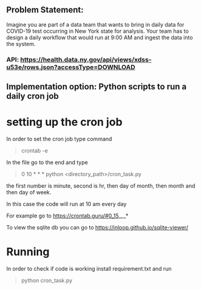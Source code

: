 ## Problem Statement:
  Imagine you are part of a data team that wants to bring in daily data for COVID-19
  test occurring in New York state for analysis. Your team has to design a daily
  workflow that would run at 9:00 AM and ingest the data into the system.

### API: https://health.data.ny.gov/api/views/xdss-u53e/rows.json?accessType=DOWNLOAD



## Implementation option:  Python scripts to run a daily cron job

# setting up the cron job

In order to set the cron job type command

> crontab -e

In the file go to the end and type

> 0 10 * * * python <directory_path>/cron_task.py

the first number is minute, second is hr, then day of month, then month and then day of week. 

In this case the code will run at 10 am every day

For example go to https://crontab.guru/#0_15_*_*_*

To view the sqlite db you can go to https://inloop.github.io/sqlite-viewer/

# Running

In order to check if code is working install requirement.txt and run
> python cron_task.py

